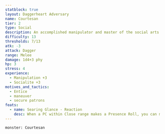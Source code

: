 ```yaml
---
statblock: true
layout: Daggerheart Adversary
name: Courtesan
tier: 2
type: Social
description: An accomplished manipulator and master of the social arts.
difficulty: 13
thresholds: 7/13
atk: -3
attack: Dagger
range: Melee
damage: 1d4+3 phy
hp: 3
stress: 4
experience:
  - Manipulation +3
  - Socialite +3
motives_and_tactics:
  - Entice
  - maneuver
  - secure patrons
feats:
  - name: Searing Glance - Reaction
    desc: When a PC within Close range makes a Presence Roll, you can mark a Stress to cast a gaze toward the aftermath. On the target’s failure, they must mark 2 Stress and are Vulnerable until the scene ends or they succeed on a social action against the Courtesan. On the target’s success, they must mark a Stress.
---
```


```statblock
monster: Courtesan
```